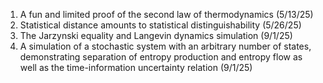 1. A fun and limited proof of the second law of thermodynamics (5/13/25)
2. Statistical distance amounts to statistical distinguishability (5/26/25)
3. The Jarzynski equality and Langevin dynamics simulation (9/1/25)
4. A simulation of a stochastic system with an arbitrary number of states, demonstrating separation of entropy production and entropy flow as well as the time-information uncertainty relation (9/1/25)
